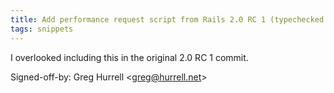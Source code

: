 ```yaml
---
title: Add performance request script from Rails 2.0 RC 1 (typechecked.net, 3df8d19)
tags: snippets
---
```


I overlooked including this in the original 2.0 RC 1 commit.

Signed-off-by: Greg Hurrell &lt;greg@hurrell.net&gt;
